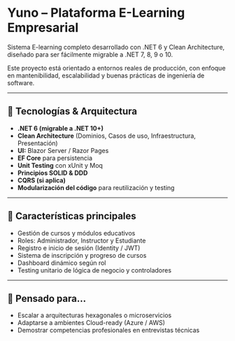 # Yuno – Plataforma E-Learning Empresarial

Sistema E-learning completo desarrollado con .NET 6 y Clean Architecture, diseñado para ser fácilmente migrable a .NET 7, 8, 9 o 10. 

Este proyecto está orientado a entornos reales de producción, con enfoque en mantenibilidad, escalabilidad y buenas prácticas de ingeniería de software.

---

## 🧱 Tecnologías & Arquitectura

- **.NET 6 (migrable a .NET 10+)**
- **Clean Architecture** (Dominios, Casos de uso, Infraestructura, Presentación)
- **UI:** Blazor Server / Razor Pages
- **EF Core** para persistencia
- **Unit Testing** con xUnit y Moq
- **Principios SOLID & DDD**
- **CQRS (si aplica)**
- **Modularización del código** para reutilización y testing

---

## 🚀 Características principales

- Gestión de cursos y módulos educativos
- Roles: Administrador, Instructor y Estudiante
- Registro e inicio de sesión (Identity / JWT)
- Sistema de inscripción y progreso de cursos
- Dashboard dinámico según rol
- Testing unitario de lógica de negocio y controladores

---

## 🧠 Pensado para...

- Escalar a arquitecturas hexagonales o microservicios
- Adaptarse a ambientes Cloud-ready (Azure / AWS)
- Demostrar competencias profesionales en entrevistas técnicas
